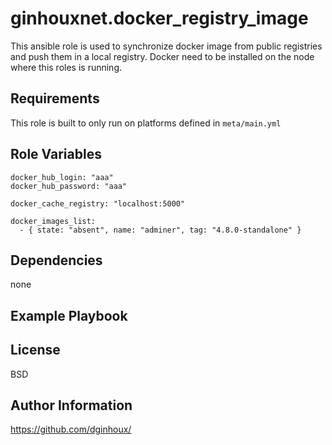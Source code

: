 ginhouxnet.docker_registry_image
=========

This ansible role is used to synchronize docker image from public registries and push them in a local registry.
Docker need to be installed on the node where this roles is running.


Requirements
------------

This role is built to only run on platforms defined in `meta/main.yml`


Role Variables
--------------


```
docker_hub_login: "aaa"
docker_hub_password: "aaa"

docker_cache_registry: "localhost:5000"

docker_images_list:
  - { state: "absent", name: "adminer", tag: "4.8.0-standalone" }

```

Dependencies
------------

none

Example Playbook
----------------



License
-------

BSD


Author Information
------------------

https://github.com/dginhoux/
